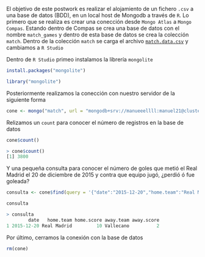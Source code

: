 

El objetivo de este postwork es realizar el alojamiento de un fichero `.csv` a una base de datos (BDD), en un local host de Mongodb a través de `R`. Lo primero que se realiza es crear una conección desde `Mongo Atlas` a `Mongo Compas`. Estando dentro de Compas se crea una base de datos con el nombre `match_games` y dentro de esta base de datos se crea la colección `match`. Dentro de la colección `match` se carga el archivo [`match.data.csv`](https://github.com/edsatan/Proyecto-R/blob/main/Postwork-07/match.data.csv) y cambiamos a `R Studio`

Dentro de `R Studio` primeo instalamos la librería `mongolite`

```R
install.packages("mongolite")

library("mongolite")
```

Posteriormente realizamos la conección con nuestro servidor de la siguiente forma
```R
cone <- mongo("match", url = "mongodb+srv://manueeellll:manuel21@cluster0.1vtxm.mongodb.net/match_games?retryWrites=true&w=majority")
```

Relizamos un `count` para conocer el número de registros en la base de datos

```R
cone$count()
```

```R
> cone$count()
[1] 3800
```

Y una pequeña consulta para conocer el número de goles que metió el Real Madrid el 20 de diciembre de 2015 y contra que equipo jugó, ¿perdió ó fue goleada?

```R
consulta <- cone$find(query = '{"date":"2015-12-20","home.team":"Real Madrid"}')           

consulta
```

```R
> consulta
        date   home.team home.score away.team away.score
1 2015-12-20 Real Madrid         10 Vallecano          2
```

Por último, cerramos la conexión con la base de datos

```R
rm(cone)
```
